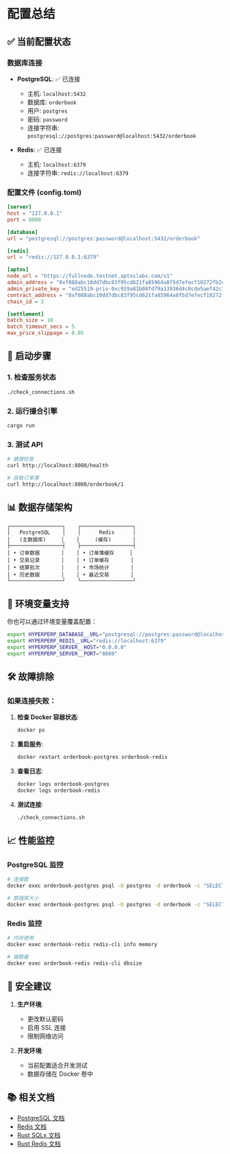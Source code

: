 # 配置总结

## ✅ 当前配置状态

### 数据库连接
- **PostgreSQL**: ✅ 已连接
  - 主机: `localhost:5432`
  - 数据库: `orderbook`
  - 用户: `postgres`
  - 密码: `password`
  - 连接字符串: `postgresql://postgres:password@localhost:5432/orderbook`

- **Redis**: ✅ 已连接
  - 主机: `localhost:6379`
  - 连接字符串: `redis://localhost:6379`

### 配置文件 (config.toml)
```toml
[server]
host = "127.0.0.1"
port = 8080

[database]
url = "postgresql://postgres:password@localhost:5432/orderbook"

[redis]
url = "redis://127.0.0.1:6379"

[aptos]
node_url = "https://fullnode.testnet.aptoslabs.com/v1"
admin_address = "0xf088abc10dd7dbc83f95cd621fa85964a8f5d7efecf10272fb2cc6a909b8e647"
admin_private_key = "ed25519-priv-0xc919a81b08fd79a13936d4c8cde5aef42c79b4bf4b9493c7d9915758bf07ddfb"
contract_address = "0xf088abc10dd7dbc83f95cd621fa85964a8f5d7efecf10272fb2cc6a909b8e647"
chain_id = 2

[settlement]
batch_size = 10
batch_timeout_secs = 5
max_price_slippage = 0.05
```

## 🚀 启动步骤

### 1. 检查服务状态
```bash
./check_connections.sh
```

### 2. 运行撮合引擎
```bash
cargo run
```

### 3. 测试 API
```bash
# 健康检查
curl http://localhost:8080/health

# 获取订单簿
curl http://localhost:8080/orderbook/1
```

## 📊 数据存储架构

```
┌─────────────────┐    ┌─────────────────┐
│   PostgreSQL    │    │      Redis      │
│   (主数据库)     │    │     (缓存)       │
├─────────────────┤    ├─────────────────┤
│ • 订单数据       │    │ • 订单簿缓存     │
│ • 交易记录       │    │ • 订单缓存       │
│ • 结算批次       │    │ • 市场统计       │
│ • 历史数据       │    │ • 最近交易       │
└─────────────────┘    └─────────────────┘
```

## 🔧 环境变量支持

你也可以通过环境变量覆盖配置：

```bash
export HYPERPERP_DATABASE__URL="postgresql://postgres:password@localhost:5432/orderbook"
export HYPERPERP_REDIS__URL="redis://localhost:6379"
export HYPERPERP_SERVER__HOST="0.0.0.0"
export HYPERPERP_SERVER__PORT="8080"
```

## 🛠️ 故障排除

### 如果连接失败：

1. **检查 Docker 容器状态**:
   ```bash
   docker ps
   ```

2. **重启服务**:
   ```bash
   docker restart orderbook-postgres orderbook-redis
   ```

3. **查看日志**:
   ```bash
   docker logs orderbook-postgres
   docker logs orderbook-redis
   ```

4. **测试连接**:
   ```bash
   ./check_connections.sh
   ```

## 📈 性能监控

### PostgreSQL 监控
```bash
# 连接数
docker exec orderbook-postgres psql -U postgres -d orderbook -c "SELECT count(*) FROM pg_stat_activity;"

# 数据库大小
docker exec orderbook-postgres psql -U postgres -d orderbook -c "SELECT pg_size_pretty(pg_database_size('orderbook'));"
```

### Redis 监控
```bash
# 内存使用
docker exec orderbook-redis redis-cli info memory

# 键数量
docker exec orderbook-redis redis-cli dbsize
```

## 🔐 安全建议

1. **生产环境**:
   - 更改默认密码
   - 启用 SSL 连接
   - 限制网络访问

2. **开发环境**:
   - 当前配置适合开发测试
   - 数据存储在 Docker 卷中

## 📚 相关文档

- [PostgreSQL 文档](https://www.postgresql.org/docs/)
- [Redis 文档](https://redis.io/documentation)
- [Rust SQLx 文档](https://docs.rs/sqlx/)
- [Rust Redis 文档](https://docs.rs/redis/)

